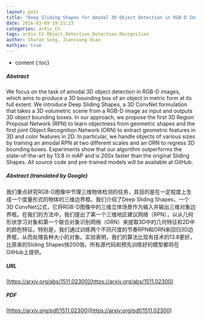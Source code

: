 ```yaml
---
layout: post
title: "Deep Sliding Shapes for Amodal 3D Object Detection in RGB-D Images"
date: 2016-03-09 19:21:23
categories: arXiv_CV
tags: arXiv_CV Object_Detection Detection Recognition
author: Shuran Song, Jianxiong Xiao
mathjax: true
---
```


* content
{:toc}

##### Abstract
We focus on the task of amodal 3D object detection in RGB-D images, which aims to produce a 3D bounding box of an object in metric form at its full extent. We introduce Deep Sliding Shapes, a 3D ConvNet formulation that takes a 3D volumetric scene from a RGB-D image as input and outputs 3D object bounding boxes. In our approach, we propose the first 3D Region Proposal Network (RPN) to learn objectness from geometric shapes and the first joint Object Recognition Network (ORN) to extract geometric features in 3D and color features in 2D. In particular, we handle objects of various sizes by training an amodal RPN at two different scales and an ORN to regress 3D bounding boxes. Experiments show that our algorithm outperforms the state-of-the-art by 13.8 in mAP and is 200x faster than the original Sliding Shapes. All source code and pre-trained models will be available at GitHub.

##### Abstract (translated by Google)
我们重点研究RGB-D图像中节理三维物体检测的任务，其目的是在一定程度上生成一个度量形式的物体的三维边界框。我们介绍了Deep Sliding Shapes，一个3D ConvNet公式，它将RGB-D图像中的三维立体场景作为输入并输出三维对象边界框。在我们的方法中，我们提出了第一个三维地区建议网络（RPN），以从几何形状学习对象和第一个联合对象识别网络（ORN）来提取3D中的几何特征和2D中的颜色特征。特别是，我们通过训练两个不同尺度的节奏RPN和ORN来回归3D边界框，从而处理各种大小的对象。实验表明，我们的算法比现有技术的13.8更好，比原来的Sliding Shapes快200倍。所有源代码和预先训练好的模型都将在GitHub上提供。

##### URL
[https://arxiv.org/abs/1511.02300](https://arxiv.org/abs/1511.02300)

##### PDF
[https://arxiv.org/pdf/1511.02300](https://arxiv.org/pdf/1511.02300)

